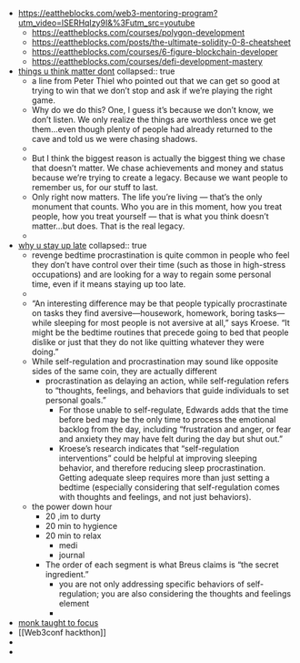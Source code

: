 - https://eattheblocks.com/web3-mentoring-program?utm_video=lSERHqIzy9I&%3Futm_src=youtube
	- https://eattheblocks.com/courses/polygon-development
	- https://eattheblocks.com/posts/the-ultimate-solidity-0-8-cheatsheet
	- https://eattheblocks.com/courses/6-figure-blockchain-developer
	- https://eattheblocks.com/courses/defi-development-mastery
- [things u think matter dont](https://medium.com/@ryanholiday/the-things-you-think-matter-dont-cf78091a31fd?source=explore---------1-2--------------------7e4f0b8e_a796_4037_837c_d5c369c33395-------15&utm_source=pocket_mylist)
  collapsed:: true
	- a line from Peter Thiel who pointed out that we can get so good at trying to win that we don’t stop and ask if we’re playing the right game.
	- Why do we do this? One, I guess it’s because we don’t know, we don’t listen. We only realize the things are worthless once we get them…even though plenty of people had already returned to the cave and told us we were chasing shadows.
	-
	- But I think the biggest reason is actually the biggest thing we chase that doesn’t matter. We chase achievements and money and status because we’re trying to create a legacy. Because we want people to remember us, for our stuff to last.
	- Only right now matters. The life you’re living — that’s the only monument that counts. Who you are in this moment, how you treat people, how you treat yourself — that is what you think doesn’t matter…but does. That is the real legacy.
	-
- [why u stay up late](https://t.co/Vf4UNlqBHi?utm_source=pocket_mylist)
  collapsed:: true
	- revenge bedtime procrastination is quite common in people who feel they don’t have control over their time (such as those in high-stress occupations) and are looking for a way to regain some personal time, even if it means staying up too late.
	-
	- “An interesting difference may be that people typically procrastinate on tasks they find aversive—housework, homework, boring tasks—while sleeping for most people is not aversive at all,” says Kroese. “It might be the bedtime routines that precede going to bed that people dislike or just that they do not like quitting whatever they were doing.”
	- While self-regulation and procrastination may sound like opposite sides of the same coin, they are actually different
		- procrastination as delaying an action, while self-regulation refers to “thoughts, feelings, and behaviors that guide individuals to set personal goals.”
			- For those unable to self-regulate, Edwards adds that the time before bed may be the only time to process the emotional backlog from the day, including “frustration and anger, or fear and anxiety they may have felt during the day but shut out.”
			- Kroese’s research indicates that “self-regulation interventions” could be helpful at improving sleeping behavior, and therefore reducing sleep procrastination. Getting adequate sleep requires more than just setting a bedtime (especially considering that self-regulation comes with thoughts and feelings, and not just behaviors).
	- the power down hour
		- 20 ,im to durty
		- 20  min to hygience
		- 20 min to relax
			- medi
			- journal
		- The order of each segment is what Breus claims is “the secret ingredient.”
			- you are not only addressing specific behaviors of self-regulation; you are also considering the thoughts and feelings element
			-
- [monk taught to focus](https://medium.com/better-humans/a-monk-taught-me-how-to-focus-17068bafc678?utm_source=pocket_mylist)
- [[Web3conf hackthon]]
-
-
